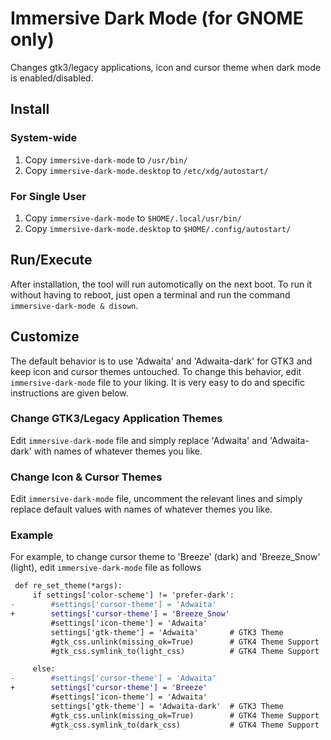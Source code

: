 # Immersive Dark Mode (for GNOME only)

Changes gtk3/legacy applications, icon and cursor theme when dark mode is enabled/disabled.

## Install

### System-wide

1. Copy `immersive-dark-mode` to `/usr/bin/`
2. Copy `immersive-dark-mode.desktop` to `/etc/xdg/autostart/`

### For Single User

1. Copy `immersive-dark-mode` to `$HOME/.local/usr/bin/`
2. Copy `immersive-dark-mode.desktop` to `$HOME/.config/autostart/`

## Run/Execute

After installation, the tool will run automotically on the next boot. To run it without
having to reboot, just open a terminal and run the command `immersive-dark-mode & disown`.

## Customize

The default behavior is to use 'Adwaita' and 'Adwaita-dark' for GTK3 and keep icon and
cursor themes untouched. To change this behavior, edit `immersive-dark-mode` file to
your liking. It is very easy to do and specific instructions are given below.

### Change GTK3/Legacy Application Themes

Edit `immersive-dark-mode` file and simply replace 'Adwaita' and 'Adwaita-dark' with
names of whatever themes you like.

### Change Icon & Cursor Themes

Edit `immersive-dark-mode` file, uncomment the relevant lines and simply replace
default values with names of whatever themes you like.

### Example

For example, to change cursor theme to 'Breeze' (dark) and 'Breeze\_Snow' (light), edit
`immersive-dark-mode` file as follows

```diff
 def re_set_theme(*args):
     if settings['color-scheme'] != 'prefer-dark':
-        #settings['cursor-theme'] = 'Adwaita'
+        settings['cursor-theme'] = 'Breeze_Snow'
         #settings['icon-theme'] = 'Adwaita'
         settings['gtk-theme'] = 'Adwaita'       # GTK3 Theme
         #gtk_css.unlink(missing_ok=True)        # GTK4 Theme Support
         #gtk_css.symlink_to(light_css)          # GTK4 Theme Support

     else:
-        #settings['cursor-theme'] = 'Adwaita'
+        settings['cursor-theme'] = 'Breeze'
         #settings['icon-theme'] = 'Adwaita'
         settings['gtk-theme'] = 'Adwaita-dark'  # GTK3 Theme
         #gtk_css.unlink(missing_ok=True)        # GTK4 Theme Support
         #gtk_css.symlink_to(dark_css)           # GTK4 Theme Support

```
